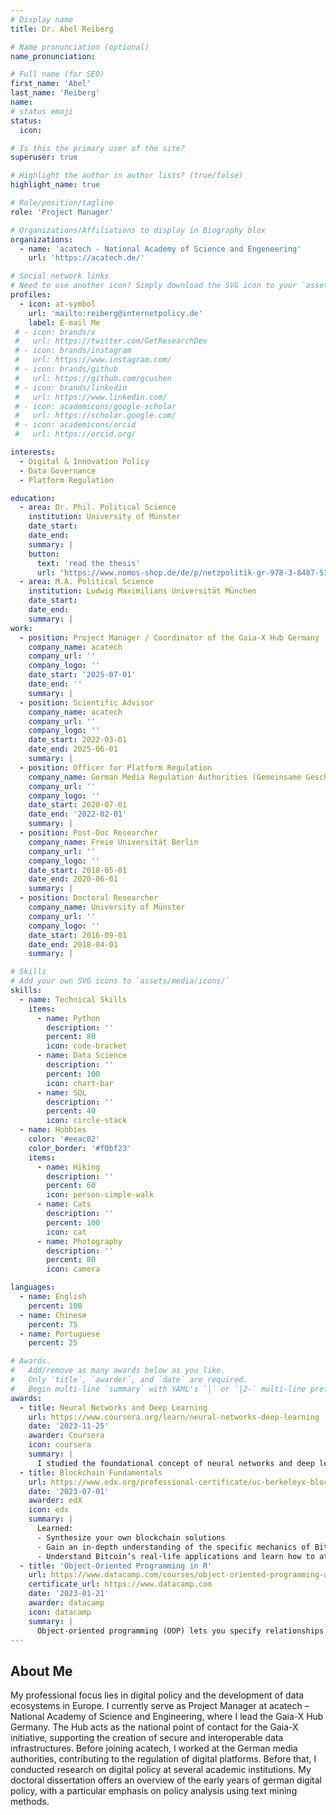 ```yaml
---
# Display name
title: Dr. Abel Reiberg

# Name pronunciation (optional)
name_pronunciation:

# Full name (for SEO)
first_name: 'Abel'
last_name: 'Reiberg'
name: 
# status emoji
status:
  icon: 

# Is this the primary user of the site?
superuser: true

# Highlight the author in author lists? (true/false)
highlight_name: true

# Role/position/tagline
role: 'Project Manager'

# Organizations/Affiliations to display in Biography blox
organizations:
  - name: 'acatech - National Academy of Science and Engeneering'
    url: 'https://acatech.de/'

# Social network links
# Need to use another icon? Simply download the SVG icon to your `assets/media/icons/` folder.
profiles:
  - icon: at-symbol
    url: 'mailto:reiberg@internetpolicy.de'
    label: E-mail Me
 # - icon: brands/x
 #   url: https://twitter.com/GetResearchDev
 # - icon: brands/instagram
 #   url: https://www.instagram.com/
 # - icon: brands/github
 #   url: https://github.com/gcushen
 # - icon: brands/linkedin
 #   url: https://www.linkedin.com/
 # - icon: academicons/google-scholar
 #   url: https://scholar.google.com/
 # - icon: academicons/orcid
 #   url: https://orcid.org/

interests:
  - Digital & Innovation Policy
  - Data Governance
  - Platform Regulation

education:
  - area: Dr. Phil. Political Science
    institution: University of Münster
    date_start: 
    date_end: 
    summary: |
    button:
      text: 'read the thesis'
      url: 'https://www.nomos-shop.de/de/p/netzpolitik-gr-978-3-8487-5357-4'
  - area: M.A. Political Science
    institution: Ludwig Maximilians Universität München
    date_start: 
    date_end: 
    summary: |
work:
  - position: Project Manager / Coordinator of the Gaia-X Hub Germany
    company_name: acatech
    company_url: ''
    company_logo: ''
    date_start: '2025-07-01'
    date_end: ''
    summary: |
  - position: Scientific Advisor
    company_name: acatech
    company_url: ''
    company_logo: ''
    date_start: 2022-03-01
    date_end: 2025-06-01
    summary: |
  - position: Officer for Platform Regulation
    company_name: German Media Regulation Authorities (Gemeinsame Geschäftsstelle der Medienanstalten)
    company_url: ''
    company_logo: ''
    date_start: 2020-07-01
    date_end: '2022-02-01'
    summary: |
  - position: Post-Doc Researcher
    company_name: Freie Universität Berlin
    company_url: ''
    company_logo: ''
    date_start: 2018-05-01
    date_end: 2020-06-01
    summary: |
  - position: Doctoral Researcher
    company_name: University of Münster
    company_url: ''
    company_logo: ''
    date_start: 2016-09-01
    date_end: 2018-04-01
    summary: |

# Skills
# Add your own SVG icons to `assets/media/icons/`
skills:
  - name: Technical Skills
    items:
      - name: Python
        description: ''
        percent: 80
        icon: code-bracket
      - name: Data Science
        description: ''
        percent: 100
        icon: chart-bar
      - name: SQL
        description: ''
        percent: 40
        icon: circle-stack
  - name: Hobbies
    color: '#eeac02'
    color_border: '#f0bf23'
    items:
      - name: Hiking
        description: ''
        percent: 60
        icon: person-simple-walk
      - name: Cats
        description: ''
        percent: 100
        icon: cat
      - name: Photography
        description: ''
        percent: 80
        icon: camera

languages:
  - name: English
    percent: 100
  - name: Chinese
    percent: 75
  - name: Portuguese
    percent: 25

# Awards.
#   Add/remove as many awards below as you like.
#   Only `title`, `awarder`, and `date` are required.
#   Begin multi-line `summary` with YAML's `|` or `|2-` multi-line prefix and indent 2 spaces below.
awards:
  - title: Neural Networks and Deep Learning
    url: https://www.coursera.org/learn/neural-networks-deep-learning
    date: '2023-11-25'
    awarder: Coursera
    icon: coursera
    summary: |
      I studied the foundational concept of neural networks and deep learning. By the end, I was familiar with the significant technological trends driving the rise of deep learning; build, train, and apply fully connected deep neural networks; implement efficient (vectorized) neural networks; identify key parameters in a neural network’s architecture; and apply deep learning to your own applications.
  - title: Blockchain Fundamentals
    url: https://www.edx.org/professional-certificate/uc-berkeleyx-blockchain-fundamentals
    date: '2023-07-01'
    awarder: edX
    icon: edx
    summary: |
      Learned:
      - Synthesize your own blockchain solutions
      - Gain an in-depth understanding of the specific mechanics of Bitcoin
      - Understand Bitcoin’s real-life applications and learn how to attack and destroy Bitcoin, Ethereum, smart contracts and Dapps, and alternatives to Bitcoin’s Proof-of-Work consensus algorithm
  - title: 'Object-Oriented Programming in R'
    url: https://www.datacamp.com/courses/object-oriented-programming-with-s3-and-r6-in-r
    certificate_url: https://www.datacamp.com
    date: '2023-01-21'
    awarder: datacamp
    icon: datacamp
    summary: |
      Object-oriented programming (OOP) lets you specify relationships between functions and the objects that they can act on, helping you manage complexity in your code. This is an intermediate level course, providing an introduction to OOP, using the S3 and R6 systems. S3 is a great day-to-day R programming tool that simplifies some of the functions that you write. R6 is especially useful for industry-specific analyses, working with web APIs, and building GUIs.
---
```


## About Me

My professional focus lies in digital policy and the development of data ecosystems in Europe. I currently serve as Project Manager at acatech – National Academy of Science and Engineering, where I lead the Gaia-X Hub Germany. The Hub acts as the national point of contact for the Gaia-X initiative, supporting the creation of secure and interoperable data infrastructures. Before joining acatech, I worked at the German media authorities, contributing to the regulation of digital platforms. Before that, I conducted research on digital policy at several academic institutions. My doctoral dissertation offers an overview of the early years of german digital policy, with a particular emphasis on policy analysis using text mining methods.
